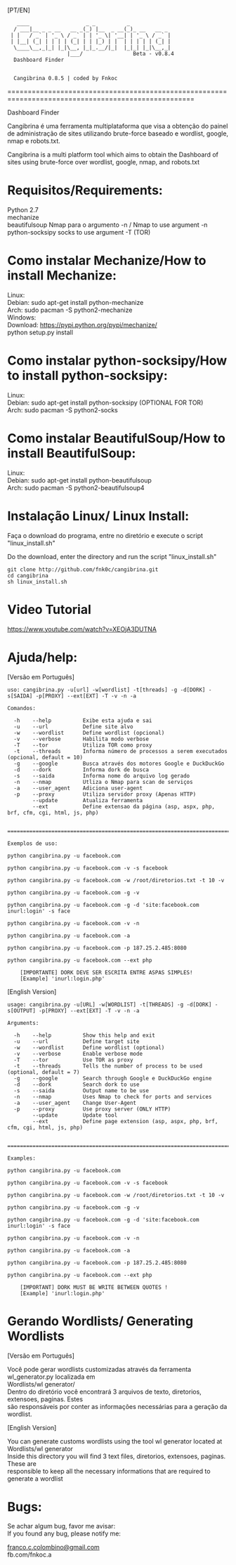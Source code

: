[PT/EN]

 	   ____                  _ _          _             
	  / ___|__ _ _ __   __ _(_) |__  _ __(_)_ __   __ _ 
	 | |   / _` | '_ \ / _` | | '_ \| '__| | '_ \ / _` |
	 | |__| (_| | | | | (_| | | |_) | |  | | | | | (_| |
	  \____\__,_|_| |_|\__, |_|_.__/|_|  |_|_| |_|\__,_|
		               |___/                Beta - v0.8.4
	  Dashboard Finder


	  Cangibrina 0.8.5 | coded by Fnkoc

====================================================================================================

Dashboard Finder 

Cangibrina é uma ferramenta multiplataforma que visa a obtenção do painel de administração de sites 
utilizando brute-force baseado e wordlist, google, nmap e robots.txt.

Cangibrina is a multi platform tool which aims to obtain the Dashboard of sites using brute-force 
over wordlist, google, nmap, and robots.txt

Requisitos/Requirements:  
====================================================================================================
Python 2.7    
mechanize    
beautifulsoup
Nmap para o argumento -n    /	Nmap to use argument -n        
python-socksipy socks to use argument -T (TOR)      


Como instalar Mechanize/How to install Mechanize:     
====================================================================================================
Linux:          
	Debian: sudo apt-get install python-mechanize                   
	Arch: sudo pacman -S python2-mechanize          
Windows:           
	Download: https://pypi.python.org/pypi/mechanize/          
	python setup.py install         

Como instalar python-socksipy/How to install python-socksipy:           
====================================================================================================
Linux:     
	Debian: sudo apt-get install python-socksipy (OPTIONAL FOR TOR)       
	Arch: sudo pacman -S python2-socks         

Como instalar BeautifulSoup/How to install BeautifulSoup:     
====================================================================================================
Linux:      
	Debian: sudo apt-get install python-beautifulsoup       
	Arch: sudo pacman -S python2-beautifulsoup4       

Instalação Linux/ Linux Install:         
====================================================================================================     
Faça o download do programa, entre no diretório e execute o script "linux_install.sh"

Do the download, enter the directory and run the script "linux_install.sh"

	git clone http://github.com/fnk0c/cangibrina.git
	cd cangibrina
	sh linux_install.sh

Video Tutorial
====================================================================================================     
https://www.youtube.com/watch?v=XEOjA3DUTNA

Ajuda/help:
====================================================================================================     
[Versão em Português]

	uso: cangibrina.py -u[url] -w[wordlist] -t[threads] -g -d[DORK] -s[SAIDA] -p[PROXY] --ext[EXT] -T -v -n -a

	Comandos:

	  -h	--help			Exibe esta ajuda e sai
	  -u	--url			Define site alvo
	  -w	--wordlist		Define wordlist (opcional)
	  -v	--verbose		Habilita modo verbose
	  -T	--tor			Utiliza TOR como proxy
	  -t	--threads		Informa número de processos a serem executados (opcional, default = 10)
	  -g	--google		Busca através dos motores Google e DuckDuckGo
	  -d	--dork			Informa dork de busca
	  -s	--saida			Informa nome do arquivo log gerado
	  -n	--nmap			Utliza o Nmap para scan de serviços
	  -a	--user_agent	Adiciona user-agent
	  -p	--proxy			Utiliza servidor proxy (Apenas HTTP)
	    	--update		Atualiza ferramenta
	    	--ext			Define extensao da página (asp, aspx, php, brf, cfm, cgi, html, js, php)


	===============================================================================

	Exemplos de uso:

	python cangibrina.py -u facebook.com

	python cangibrina.py -u facebook.com -v -s facebook

	python cangibrina.py -u facebook.com -w /root/diretorios.txt -t 10 -v

	python cangibrina.py -u facebook.com -g -v

	python cangibrina.py -u facebook.com -g -d 'site:facebook.com inurl:login' -s face

	python cangibrina.py -u facebook.com -v -n

	python cangibrina.py -u facebook.com -a

	python cangibrina.py -u facebook.com -p 187.25.2.485:8080
	
	python cangibrina.py -u facebook.com --ext php

		[IMPORTANTE] DORK DEVE SER ESCRITA ENTRE ASPAS SIMPLES!
		[Example] 'inurl:login.php'
 
 
[English Version]

	usage: cangibrina.py -u[URL] -w[WORDLIST] -t[THREADS] -g -d[DORK] -s[OUTPUT] -p[PROXY] --ext[EXT] -T -v -n -a

	Arguments:

	  -h 	--help			Show this help and exit
	  -u	--url			Define target site
	  -w	--wordlist		Define wordlist (optional)
	  -v	--verbose		Enable verbose mode
      -T	--tor			Use TOR as proxy
	  -t	--threads		Tells the number of process to be used (optional, default = 7)
	  -g	--google		Search through Google e DuckDuckGo engine
	  -d	--dork			Search dork to use
	  -s	--saida			Output name to be use
	  -n	--nmap			Uses Nmap to check for ports and services
	  -a 	--user_agent	Change User-Agent
	  -p	--proxy			Use proxy server (ONLY HTTP)
  	    	--update		Update tool
	    	--ext			Define page extension (asp, aspx, php, brf, cfm, cgi, html, js, php)


	===============================================================================

	Examples:

	python cangibrina.py -u facebook.com

	python cangibrina.py -u facebook.com -v -s facebook

	python cangibrina.py -u facebook.com -w /root/diretorios.txt -t 10 -v

	python cangibrina.py -u facebook.com -g -v

	python cangibrina.py -u facebook.com -g -d 'site:facebook.com inurl:login' -s face

	python cangibrina.py -u facebook.com -v -n

	python cangibrina.py -u facebook.com -a

	python cangibrina.py -u facebook.com -p 187.25.2.485:8080
	
	python cangibrina.py -u facebook.com --ext php

		[IMPORTANT] DORK MUST BE WRITE BETWEEN QUOTES !
		[Example] 'inurl:login.php'

Gerando Wordlists/ Generating Wordlists
=======================================
[Versão em Português]  

Você pode gerar wordlists customizadas através da ferramenta wl_generator.py localizada em  
Wordlists/wl generator/  
Dentro do diretório você encontrará 3 arquivos de texto, diretorios, extensoes, paginas. Estes  
são responsáveis por conter as informações necessárias para a geração da wordlist.  

[English Version]  

You can generate customs wordlists using the tool wl generator located at Wordlists/wl generator  
Inside this directory you will find 3 text files, diretorios, extensoes, paginas. These are  
responsible to keep all the necessary informations that are required to generate a wordlist  

Bugs: 
====================================================================================================
Se achar algum bug, favor me avisar:  
If you found any bug, please notify me:  

franco.c.colombino@gmail.com  
fb.com/fnkoc.a  
